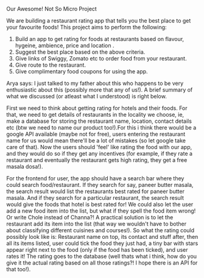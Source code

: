 Our Awesome! Not So Micro Project

We are building a restaurant rating app that tells you the best place to get your favourite foods!
This project aims to perform the following:

1. Build an app to get rating for foods at restaurants based on flavour, hygeine, ambience, price and location .
2. Suggest the best place based on the above criteria.
3. Give links of Swiggy, Zomato etc to order food from your restaurant.
4. Give route to the restaurant.
5. Give complimentary food coupons for using the app.

Arya says:
I just talked to my father about this who happens to be very enthusiastic about this (possibly more that any of us!). A brief summary of what we discussed (or atleast what I understood) is right below.

First we need to think about getting rating for hotels and their foods. For that, we need to get details of restaurants in the locality we choose, ie, make a database for storing the restaurant name, location, contact details etc (btw we need to name our product too!).For this i think there would be a google API available (maybe not for free), users entering the restaurant name for us would mean there'll be a lot of mistakes (so let google take care of that). Now the users should 'feel' like rating the food with our app, and they would do so if they get any incentives (for example, if they rate a restaurant and eventually the restaurant gets high rating, they get a free masala dosa!). 

For the frontend for user, the app should have a search bar where they could search food/restaurant. If they search for say, paneer butter masala, the search result would list the restaurants best rated for paneer butter masala. And if they search for a particular restaurant, the search result would give the foods that hotel is best rated for! We could also let the user add a new food item into the list, but what if they spell the food item wrong! Or write Chole instead of Channa?! A practical solution is to let the restaurant add its item into the list (that way we wouldn't have to bother about classifying different cuisines and courses!). So what the rating could possibly look like is: Restaurant name on top, its contact and stuff after, then all its items listed, user could tick the food they just had, a tiny bar with stars appear right next to the food (only if the food has been ticked), and user rates it! The rating goes to the database (well thats what i think, how do you give it the actual rating based on all those ratings?! I hope there is an API for that too!).


